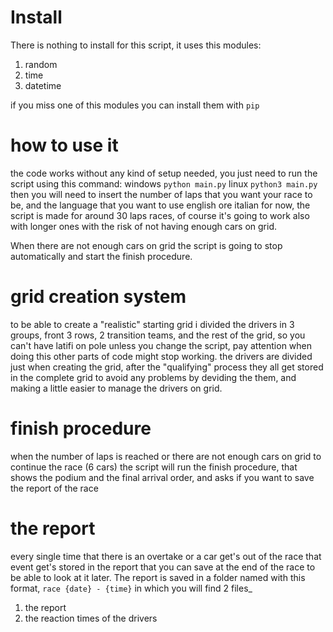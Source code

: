 # Install
There is nothing to install for this script, it uses this modules:

1. random
2. time
3. datetime

if you miss one of this modules you can install them with `pip`
# how to use it
the code works without any kind of setup needed, you just need to run the script using this command: windows `python main.py` linux `python3 main.py`
then you will need to insert the number of laps that you want your race to be, and the language that you want to use english ore italian for now, the script is made for around 30 laps races, of course it's going to work also with longer ones with the risk of not having enough cars on grid. 

When there are not enough cars on grid the script is going to stop automatically and start the finish procedure. 

# grid creation system 
to be able to create a "realistic" starting grid i divided the drivers in 3 groups, front 3 rows, 2 transition teams, and the rest of the grid, so you can't have latifi on pole unless you change the script, pay attention when doing this other parts of code might stop working. the drivers are divided just when creating the grid, after the "qualifying" process they all get stored in the complete grid to avoid any problems by deviding the them, and making a little easier to manage the drivers on grid.
# finish procedure
when the number of laps is reached or there are not enough cars on grid to continue the race (6 cars) the script will run the finish procedure, that shows the podium and the final arrival order, and asks if you want to save the report of the race
# the report
every single time that there is an overtake or a car get's out of the race that event get's stored in the report that you can save at the end of the race to be able to look at it later. The report is saved in a folder named with this format, `race {date} - {time}` in which you will find 2 files_

1. the report
2. the reaction times of the drivers
